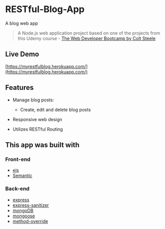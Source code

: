 # RESTful-Blog-App

A blog web app

> A Node.js web application project based on one of the projects from this Udemy course - [The Web Developer Bootcamp by Colt Steele](https://www.udemy.com/the-web-developer-bootcamp/)

## Live Demo

[https://myrestfulblog.herokuapp.com/](https://myrestfulblog.herokuapp.com/)

## Features

* Manage blog posts:

  * Create, edit and delete blog posts
  
* Responsive web design

* Utilizes RESTful Routing 

## This app was built with

### Front-end

* [ejs](http://ejs.co/)
* [Semantic](https://semantic-ui.com/)

### Back-end
* [express](https://expressjs.com/)
* [express-sanitizer](https://github.com/markau/express-sanitizer)
* [mongoDB](https://www.mongodb.com/)
* [mongoose](http://mongoosejs.com/)
* [method-override](https://github.com/expressjs/method-override#method-override/)
